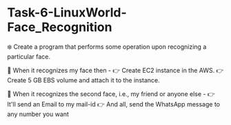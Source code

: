 # Task-6-LinuxWorld-Face_Recognition

❄️ Create a program that performs some operation upon recognizing a particular face.

📌 When it recognizes my face then -
👉 Create EC2 instance in the AWS. 
👉 Create 5 GB EBS volume and attach it to the instance. 

📌 When it recognizes the second face, i.e., my friend or anyone else - 
👉 It'll send an Email to my mail-id 
👉 And all, send the WhatsApp message to any number you want
